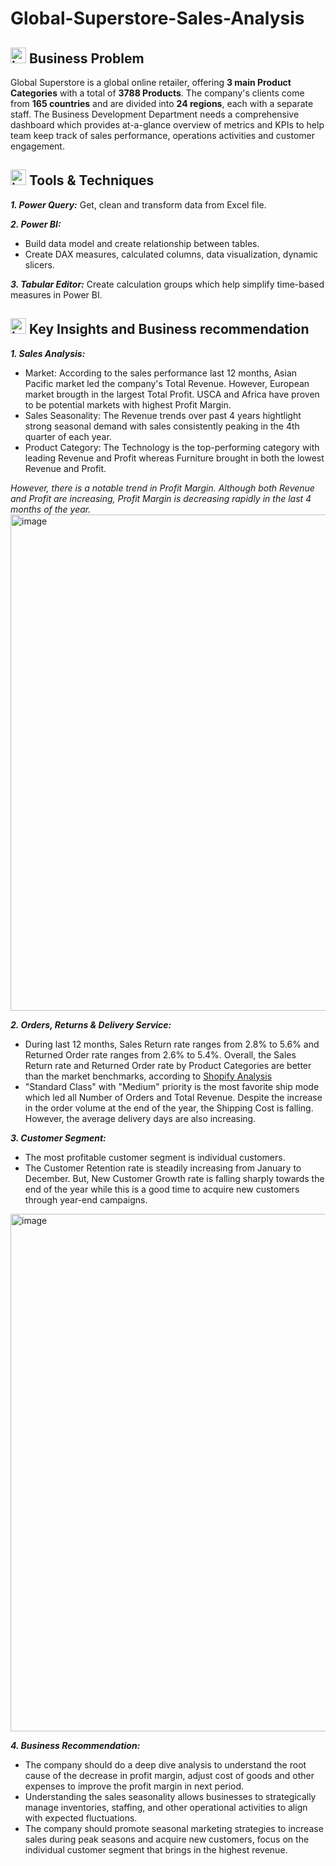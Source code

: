 # Global-Superstore-Sales-Analysis

## <img width="25" height="25" alt="image" src="https://github.com/user-attachments/assets/c3ede5f1-b31a-4320-ba1c-d5f5ecc53029" /> Business Problem
Global Superstore is a global online retailer, offering **3 main Product Categories** with a total of **3788 Products**. The company's clients come from **165 countries** and are divided into **24 regions**, each with a separate staff. The Business Development Department needs a comprehensive dashboard which provides at-a-glance overview of metrics and KPIs to help team keep track of sales performance, operations activities and customer engagement.

## <img width="25" height="25" alt="image" src="https://github.com/user-attachments/assets/607f723d-7b9e-440c-a71f-0677f07c113e" /> Tools & Techniques
**_1. Power Query:_** Get, clean and transform data from Excel file.

**_2. Power BI:_**
- Build data model and create relationship between tables.
- Create DAX measures, calculated columns, data visualization, dynamic slicers.
   
**_3. Tabular Editor:_** Create calculation groups which help simplify time-based measures in Power BI.

## <img width="25" height="25" alt="image" src="https://github.com/user-attachments/assets/688cea55-11f5-40b3-85b3-002fc7fa23aa" /> Key Insights and Business recommendation
**_1. Sales Analysis:_**
- Market: According to the sales performance last 12 months, Asian Pacific market led the company's Total Revenue. However, European market brougth in the largest Total Profit. USCA and Africa have proven to be potential markets with highest Profit Margin.
- Sales Seasonality: The Revenue trends over past 4 years hightlight strong seasonal demand with sales consistently peaking in the 4th quarter of each year.
- Product Category: The Technology is the top-performing category with leading Revenue and Profit whereas Furniture brought in both the lowest Revenue and Profit.

_However, there is a notable trend in Profit Margin. Although both Revenue and Profit are increasing, Profit Margin is decreasing rapidly in the last 4 months of the year._
<img width="1411" height="794" alt="image" src="https://github.com/user-attachments/assets/abebeddb-0f9c-42ba-bc9e-85e30dfd16a1" />


**_2. Orders, Returns & Delivery Service:_**
- During last 12 months, Sales Return rate ranges from 2.8% to 5.6% and Returned Order rate ranges from 2.6% to 5.4%. Overall, the Sales Return rate and Returned Order rate by Product Categories are better than the market benchmarks, according to [Shopify Analysis](https://returnzap.com/blog/shopify-return-rate-benchmarking)
- "Standard Class" with "Medium" priority is the most favorite ship mode which led all Number of Orders and Total Revenue. Despite the increase in the order volume at the end of the year, the Shipping Cost is falling. However, the average delivery days are also increasing.

**_3. Customer Segment:_**
- The most profitable customer segment is individual customers.
- The Customer Retention rate is steadily increasing from January to December. But, New Customer Growth rate is falling sharply towards the end of the year while this is a good time to acquire new customers through year-end campaigns.
<img width="1482" height="828" alt="image" src="https://github.com/user-attachments/assets/973b07a5-9df8-4825-9eaa-9ee54e5039b8" />


**_4. Business Recommendation:_**
- The company should do a deep dive analysis to understand the root cause of the decrease in profit margin, adjust cost of goods and other expenses to improve the profit margin in next period.
- Understanding the sales seasonality allows businesses to strategically manage inventories, staffing, and other operational activities to align with expected fluctuations.
- The company should promote seasonal marketing strategies to increase sales during peak seasons and acquire new customers, focus on the individual customer segment that brings in the highest revenue. 
